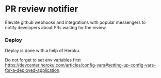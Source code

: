 # PR review notifier

Elevate github webhooks and integrations with popular messengers to notify 
developers about PRs waiting for the review.

### Deploy

Deploy is done with a help of Heroku.

Do not forget to set env variables first
https://devcenter.heroku.com/articles/config-vars#setting-up-config-vars-for-a-deployed-application.
